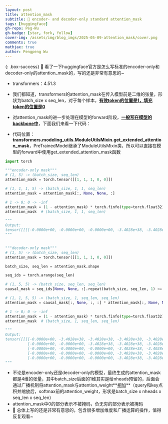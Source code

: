 ```yaml
---
layout: post
title: attention_mask
subtitle: 🫥 encoder- and decoder-only standard attention_mask
tags: [huggingface]
gh-repo: Peg-Wu
gh-badge: [star, fork, follow]
cover-img: /assets/img/blog_imgs/2025-05-09-attention_mask/cover.png
comments: true
mathjax: true
author: Pengpeng Wu
---
```


{: .box-success}
🚅 看了一下huggingface官方是怎么写标准的encoder-only和decoder-only的attention_mask的，写的还是非常有意思的~

- transformers：4.51.3



- 我们都知道，transformers的attention_mask在传入模型前是二维的张量，形状为batch_size x seq_len，对于每个样本，**<u>有效token的位置是1，填充token的位置是0</u>**
- 对attention_mask的进一步处理在模型的forward阶段，**<u>一般写在模型的backbone中</u>**，下面我们来看一下代码：
- 代码位置：**transformers.modeling_utils.ModuleUtilsMixin.get_extended_attention_mask**，PreTrainedModel继承了ModuleUtilsMixin类，所以可以直接在模型的forward中使用get_extended_attention_mask函数

```python
import torch

"""encoder-only mask"""
# (1, 5) -> (batch_size, seq_len)
attention_mask = torch.tensor([[1, 1, 1, 0, 0]])

# (1, 1, 1, 5) -> (batch_size, 1, 1, seq_len)
attention_mask = attention_mask[:, None, None, :]

# 1 -> 0; 0 -> -inf
attention_mask = (1 - attention_mask) * torch.finfo(type=torch.float32).min
attention_mask  # (batch_size, 1, 1, seq_len)

"""
Output:
tensor([[[[-0.0000e+00, -0.0000e+00, -0.0000e+00, -3.4028e+38, -3.4028e+38]]]])
"""


"""decoder-only mask"""
# (1, 5) -> (batch_size, seq_len)
attention_mask = torch.tensor([[1, 1, 1, 0, 0]])

batch_size, seq_len = attention_mask.shape

seq_ids = torch.arange(seq_len)

# (1, 5, 5) -> (batch_size, seq_len, seq_len)
causal_mask = seq_ids[None, None, :].repeat(batch_size, seq_len, 1) <= seq_ids[None, :, None]

# (1, 1, 5, 5) -> (batch_size, 1, seq_len, seq_len)
attention_mask = causal_mask[:, None, :, :] * attention_mask[:, None, None, :]

# 1 -> 0; 0 -> -inf
attention_mask = (1 - attention_mask) * torch.finfo(type=torch.float32).min
attention_mask  # (batch_size, 1, seq_len, seq_len)

"""
Output:
tensor([[[[-0.0000e+00, -3.4028e+38, -3.4028e+38, -3.4028e+38, -3.4028e+38],
          [-0.0000e+00, -0.0000e+00, -3.4028e+38, -3.4028e+38, -3.4028e+38],
          [-0.0000e+00, -0.0000e+00, -0.0000e+00, -3.4028e+38, -3.4028e+38],
          [-0.0000e+00, -0.0000e+00, -0.0000e+00, -3.4028e+38, -3.4028e+38],
          [-0.0000e+00, -0.0000e+00, -0.0000e+00, -3.4028e+38, -3.4028e+38]]]])
"""
```

- 不论是encoder-only还是decoder-only的模型，最终生成的attention_mask都是4维的张量，其中batch_size后面的1维其实是给nheads预留的，后面会通过广播机制将attention_mask与attention_weight**<u>相加</u>**（query和key点积并缩放后，softmax前的attention_weight，形状是batch_size x nheads x seq_len x seq_len）
- attention_mask中0的部分表示不被掩码，负无穷的部分表示被掩码
- 👾 总体上写的还是非常有意思的，包含很多增加维度和广播运算的操作，值得反复观看~